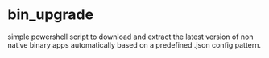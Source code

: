 # bin_upgrade

simple powershell script to download and extract the latest version of non native binary apps automatically based on a predefined .json config pattern. 
